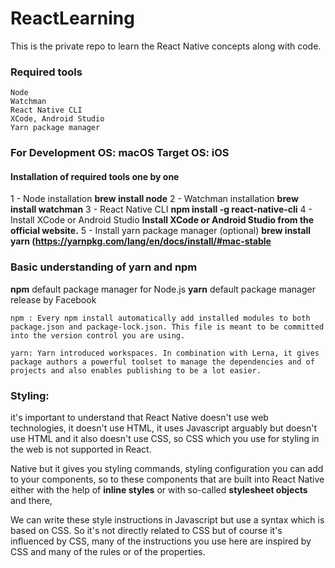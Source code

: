 # ReactLearning
This is the private repo to learn the React Native concepts along with code.

### Required tools
    Node
    Watchman
    React Native CLI
    XCode, Android Studio
    Yarn package manager


### For Development OS: **macOS**     Target OS: **iOS**

#### Installation of required tools one by one
1 - Node installation
        **brew install node**
2 - Watchman installation
        **brew install watchman**
3 - React Native CLI
        **npm install -g react-native-cli**
4 - Install XCode or Android Studio
        **Install XCode or Android Studio from the official website.**
5 - Install yarn package manager  (optional)
        **brew install yarn (https://yarnpkg.com/lang/en/docs/install/#mac-stable**
        
### Basic understanding of yarn and npm
   **npm** default package manager for Node.js
   **yarn** default package manager release by Facebook

    npm : Every npm install automatically add installed modules to both package.json and package-lock.json. This file is meant to be committed into the version control you are using.

    yarn: Yarn introduced workspaces. In combination with Lerna, it gives package authors a powerful toolset to manage the dependencies and of projects and also enables publishing to be a lot easier.



### Styling:

it's important to understand that React Native doesn't use web technologies, it doesn't use HTML, it uses Javascript arguably but doesn't use HTML and it also doesn't use CSS, so CSS which you use for styling in the web is not supported in React.

Native but it gives you styling commands, styling configuration you can add to your components, so to these components that are built into React Native either with the help of **inline styles** or with so-called **stylesheet objects** and there, 

We can write these style instructions in Javascript but use a syntax which is based on CSS. 
So it's not directly related to CSS but of course it's influenced by CSS, many of the instructions you use here are inspired by CSS and many of the rules or of the properties.
